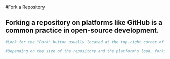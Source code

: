 #Fork a Repository
##  Forking a repository on platforms like GitHub is a common practice in open-source development. 

```bash
#Look for the "Fork" button usually located at the top-right corner of the page. Click on it. This action will create a copy of the repository under your GitHub account.

#Depending on the size of the repository and the platform's load, forking might take a few seconds to complete. You'll be redirected to your forked repository once it's done.
